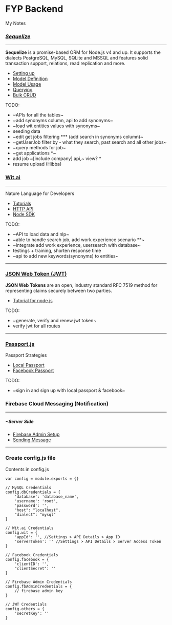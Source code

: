 # FYP Backend
My Notes

### [*Sequelize*](http://docs.sequelizejs.com/)
***
**Sequelize** is a promise-based ORM for Node.js v4 and up. It supports the dialects PostgreSQL, MySQL, SQLite and MSSQL and features solid transaction support, relations, read replication and more.
+ [Setting up](http://docs.sequelizejs.com/manual/installation/getting-started)
+ [Model Definition](http://docs.sequelizejs.com/manual/tutorial/models-definition.html)
+ [Model Usage](http://docs.sequelizejs.com/manual/tutorial/models-usage.html)
+ [Querying](http://docs.sequelizejs.com/manual/tutorial/querying.html)
+ [Bulk CRUD](http://docs.sequelizejs.com/manual/tutorial/instances.html)

TODO:
- ~APIs for all the tables~
- ~add synonyms column, api to add synonyms~
- ~load wit entities values with synonyms~
- seeding data
- ~edit get jobs filtering *** (add search in synonyms column)~
- ~getUserJob filter by - what they search, past search and all other jobs~
- ~query methods for job~
- ~get applications *~
- add job ~[include company] api,~ view? *
- resume upload (Hibba)

### [Wit.ai](https://wit.ai/)
***
Nature Language for Developers
- [Tutorials](https://wit.ai/docs/recipes)
- [HTTP API](https://wit.ai/docs/http/20170307#put--entities-:entity-id-link)
- [Node SDK](https://github.com/wit-ai/node-wit)

TODO:
- ~API to load data and nlp~
- ~able to handle search job, add work experience scenario **~
- ~integrate add work experience, usersearch with database~
- testings + training, shorten response time
- ~api to add new keywords(synonyms) to entities~
***
### [JSON Web Token (JWT)](https://jwt.io/)
**JSON Web Tokens** are an open, industry standard RFC 7519 method for representing claims securely between two parties.
- [Tutorial for node.js](https://www.sitepoint.com/using-json-web-tokens-node-js/)

TODO:
- ~generate, verify and renew jwt token~
- verify jwt for all routes
***
### [Passport.js](http://passportjs.org)
Passport Strategies
- [Local Passport](https://www.npmjs.com/package/passport-local)
- [Facebook Passport](https://www.npmjs.com/package/passport-facebook-token)

TODO:
- ~sign in and sign up with local passport & facebook~

### Firebase Cloud Messaging (Notification)
***
##### ~Server Side
- [Firebase Admin Setup](https://firebase.google.com/docs/admin/setup)
- [Sending Message](https://firebase.google.com/docs/cloud-messaging/admin/send-messages)
***
### Create config.js file
Contents in config.js

```
var config = module.exports = {}

// MySQL Credentials
config.dbCredentials = {
    'database': 'database_name',
    'username': 'root',
    'password': '',
    "host": "localhost",
    "dialect": "mysql"
}

// Wit.ai Credentials
config.wit = {
    'appId': '', //Settings > API Details > App ID
    'serverToken': '' //Settings > API Details > Server Access Token
}

// Facebook Credentials
config.facebook = {
    'clientID': '',
    "clientSecret": ''
}

// Firebase Admin Credentials
config.fbAdminCredentials = {
    // firebase admin key
}

// JWT Credentials
config.others = {
    'secretKey': ''
}
```